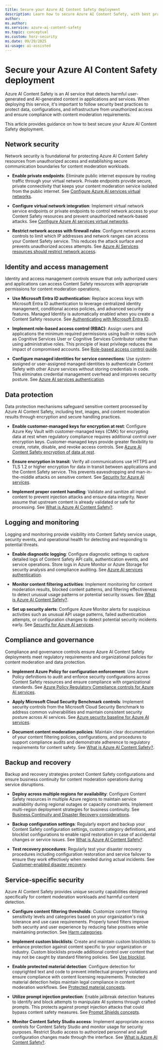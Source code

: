```yaml
---
title: Secure your Azure AI Content Safety deployment
description: Learn how to secure Azure AI Content Safety, with best practices for protecting your deployment.
author: 
ms.author: 
ms.service: azure-ai-content-safety
ms.topic: conceptual
ms.custom: horz-security
ms.date: 09/29/2025
ai-usage: ai-assisted
---
```


# Secure your Azure AI Content Safety deployment

Azure AI Content Safety is an AI service that detects harmful user-generated and AI-generated content in applications and services. When deploying this service, it's important to follow security best practices to protect data, configurations, and infrastructure from unauthorized access and ensure compliance with content moderation requirements.

This article provides guidance on how to best secure your Azure AI Content Safety deployment.

## Network security

Network security is foundational for protecting Azure AI Content Safety resources from unauthorized access and establishing secure communication boundaries for content moderation workloads.

- **Enable private endpoints**: Eliminate public internet exposure by routing traffic through your virtual network. Private endpoints provide secure, private connectivity that keeps your content moderation service isolated from the public internet. See [Configure Azure AI services virtual networks](/azure/ai-services/cognitive-services-virtual-networks).

- **Configure virtual network integration**: Implement virtual network service endpoints or private endpoints to control network access to your Content Safety resources and prevent unauthorized network-based attacks. See [Configure Azure AI services virtual networks](/azure/ai-services/cognitive-services-virtual-networks).

- **Restrict network access with firewall rules**: Configure network access controls to limit which IP addresses and network ranges can access your Content Safety service. This reduces the attack surface and prevents unauthorized access attempts. See [Azure AI Services resources should restrict network access](/azure/ai-services/security-controls-policy).

## Identity and access management

Identity and access management controls ensure that only authorized users and applications can access Content Safety resources with appropriate permissions for content moderation operations.

- **Use Microsoft Entra ID authentication**: Replace access keys with Microsoft Entra ID authentication to leverage centralized identity management, conditional access policies, and advanced security features. Managed Identity is automatically enabled when you create a Content Safety resource. See [Authenticating with Microsoft Entra ID](/azure/ai-services/authentication?tabs=powershell#authenticate-with-azure-active-directory).

- **Implement role-based access control (RBAC)**: Assign users and applications the minimum required permissions using built-in roles such as Cognitive Services User or Cognitive Services Contributor rather than using administrative roles. This principle of least privilege reduces the impact of compromised accounts. See [Role-based access control guide](/azure/role-based-access-control/quickstart-assign-role-user-portal).

- **Configure managed identities for service connections**: Use system-assigned or user-assigned managed identities to authenticate Content Safety with other Azure services without storing credentials in code. This eliminates credential management overhead and improves security posture. See [Azure AI services authentication](/azure/ai-services/authentication).

## Data protection

Data protection mechanisms safeguard sensitive content processed by Azure AI Content Safety, including text, images, and content moderation results through encryption and secure handling practices.

- **Enable customer-managed keys for encryption at rest**: Configure Azure Key Vault with customer-managed keys (CMK) for encrypting data at rest when regulatory compliance requires additional control over encryption keys. Customer-managed keys provide greater flexibility to create, rotate, disable, and revoke access controls. See [Azure AI Content Safety encryption of data at rest](/azure/ai-services/content-safety/how-to/encrypt-data-at-rest).

- **Ensure encryption in transit**: Verify all communications use HTTPS and TLS 1.2 or higher encryption for data in transit between applications and the Content Safety service. This prevents eavesdropping and man-in-the-middle attacks on sensitive content. See [Security for Azure AI services](/azure/ai-services/security-features).

- **Implement proper content handling**: Validate and sanitize all input content to prevent injection attacks and ensure data integrity. Never assume that upstream content is already validated or safe for processing. See [What is Azure AI Content Safety?](/azure/ai-services/content-safety/overview).

## Logging and monitoring

Logging and monitoring provide visibility into Content Safety service usage, security events, and operational health for detecting and responding to potential threats.

- **Enable diagnostic logging**: Configure diagnostic settings to capture detailed logs of Content Safety API calls, authentication events, and service operations. Store logs in Azure Monitor or Azure Storage for security analysis and compliance auditing. See [Azure AI services authentication](/azure/ai-services/authentication).

- **Monitor content filtering activities**: Implement monitoring for content moderation results, blocked content patterns, and filtering effectiveness to detect unusual usage patterns or potential security issues. See [What is Azure AI Content Safety?](/azure/ai-services/content-safety/overview).

- **Set up security alerts**: Configure Azure Monitor alerts for suspicious activities such as unusual API usage patterns, failed authentication attempts, or configuration changes to detect potential security incidents early. See [Security for Azure AI services](/azure/ai-services/security-features).

## Compliance and governance

Compliance and governance controls ensure Azure AI Content Safety deployments meet regulatory requirements and organizational policies for content moderation and data protection.

- **Implement Azure Policy for configuration enforcement**: Use Azure Policy definitions to audit and enforce security configurations across Content Safety resources and ensure compliance with organizational standards. See [Azure Policy Regulatory Compliance controls for Azure AI services](/azure/ai-services/security-controls-policy).

- **Apply Microsoft Cloud Security Benchmark controls**: Implement security controls from the Microsoft Cloud Security Benchmark to address common vulnerabilities and maintain consistent security posture across AI services. See [Azure security baseline for Azure AI services](/security/benchmark/azure/baselines/cognitive-services-security-baseline).

- **Document content moderation policies**: Maintain clear documentation of your content filtering policies, configurations, and procedures to support compliance audits and demonstrate adherence to regulatory requirements for content safety. See [What is Azure AI Content Safety?](/azure/ai-services/content-safety/overview).

## Backup and recovery

Backup and recovery strategies protect Content Safety configurations and ensure business continuity for content moderation operations during service disruptions.

- **Deploy across multiple regions for availability**: Configure Content Safety resources in multiple Azure regions to maintain service availability during regional outages or capacity constraints. Implement multi-region deployment strategies for business continuity. See [Business Continuity and Disaster Recovery considerations](/azure/ai-foundry/openai/how-to/business-continuity-disaster-recovery).

- **Backup configuration settings**: Regularly export and backup your Content Safety configuration settings, custom category definitions, and blocklist configurations to enable rapid restoration in case of accidental changes or service issues. See [What is Azure AI Content Safety?](/azure/ai-services/content-safety/overview).

- **Test recovery procedures**: Regularly test your disaster recovery procedures including configuration restoration and service failover to ensure they work effectively when needed during actual incidents. See [Customer-enabled disaster recovery](/azure/ai-foundry/how-to/disaster-recovery).

## Service-specific security

Azure AI Content Safety provides unique security capabilities designed specifically for content moderation workloads and harmful content detection.

- **Configure content filtering thresholds**: Customize content filtering sensitivity levels and categories based on your organization's risk tolerance and use case requirements. Properly tuned filters improve both security and user experience by reducing false positives while maintaining protection. See [Harm categories](/azure/ai-services/content-safety/concepts/harm-categories).

- **Implement custom blocklists**: Create and maintain custom blocklists to enhance protection against content specific to your organization or industry. Custom blocklists provide additional control over content that may not be caught by standard filtering policies. See [Use blocklist](/azure/ai-services/content-safety/how-to/use-blocklist).

- **Enable protected material detection**: Configure detection for copyrighted text and code to prevent intellectual property violations and ensure compliance with content licensing requirements. Protected material detection helps maintain legal compliance in content moderation workflows. See [Protected material concepts](/azure/ai-services/content-safety/concepts/protected-material).

- **Utilize prompt injection protection**: Enable jailbreak detection features to identify and block attempts to manipulate AI systems through crafted prompts. This protects against prompt injection attacks that could bypass content safety measures. See [Prompt Shields concepts](/azure/ai-services/content-safety/concepts/jailbreak-detection).

- **Monitor Content Safety Studio access**: Implement appropriate access controls for Content Safety Studio and monitor usage for security purposes. Restrict Studio access to authorized personnel and audit configuration changes made through the interface. See [What is Azure AI Content Safety?](/azure/ai-services/content-safety/overview).

